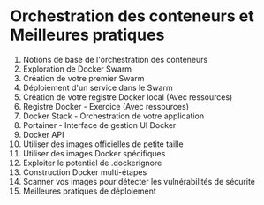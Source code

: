 # **Orchestration des conteneurs et Meilleures pratiques**

1. Notions de base de l'orchestration des conteneurs  
2. Exploration de Docker Swarm  
3. Création de votre premier Swarm  
4. Déploiement d'un service dans le Swarm  
5. Création de votre registre Docker local (Avec ressources)  
6. Registre Docker - Exercice (Avec ressources)  
7. Docker Stack - Orchestration de votre application  
8. Portainer - Interface de gestion UI Docker  
9. Docker API  
10. Utiliser des images officielles de petite taille  
11. Utiliser des images Docker spécifiques  
12. Exploiter le potentiel de .dockerignore  
13. Construction Docker multi-étapes  
14. Scanner vos images pour détecter les vulnérabilités de sécurité  
15. Meilleures pratiques de déploiement  

